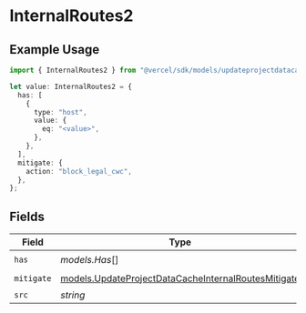 # InternalRoutes2

## Example Usage

```typescript
import { InternalRoutes2 } from "@vercel/sdk/models/updateprojectdatacacheop.js";

let value: InternalRoutes2 = {
  has: [
    {
      type: "host",
      value: {
        eq: "<value>",
      },
    },
  ],
  mitigate: {
    action: "block_legal_cwc",
  },
};
```

## Fields

| Field                                                                                                            | Type                                                                                                             | Required                                                                                                         | Description                                                                                                      |
| ---------------------------------------------------------------------------------------------------------------- | ---------------------------------------------------------------------------------------------------------------- | ---------------------------------------------------------------------------------------------------------------- | ---------------------------------------------------------------------------------------------------------------- |
| `has`                                                                                                            | *models.Has*[]                                                                                                   | :heavy_check_mark:                                                                                               | N/A                                                                                                              |
| `mitigate`                                                                                                       | [models.UpdateProjectDataCacheInternalRoutesMitigate](../models/updateprojectdatacacheinternalroutesmitigate.md) | :heavy_check_mark:                                                                                               | N/A                                                                                                              |
| `src`                                                                                                            | *string*                                                                                                         | :heavy_minus_sign:                                                                                               | N/A                                                                                                              |